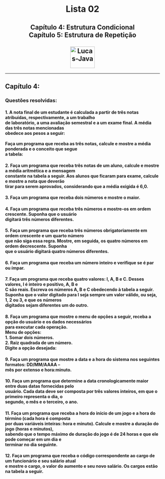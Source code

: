 <h1 align="center">Lista 02</h1>
<h2 align="center">
  Capítulo 4: Estrutura Condicional <br>
  Capítulo 5: Estrutura de Repetição <br>
  <br>
  <img align="center" alt="Lucas-Java" height="70" width="80" src="https://cdn.jsdelivr.net/gh/devicons/devicon/icons/java/java-original.svg" />
</h2>
<hr>
<h2>Capítulo 4:</h2>
<h3>Questôes resolvidas:</h3>

<h4>1. A nota final de um estudante é calculada a partir de três notas atribuídas, respectivamente, a um trabalho <br>
de laboratório, a uma avaliação semestral e a um exame final. A média das três notas mencionadas <br>
obedece aos pesos a seguir: <br> <br> Faça um programa que receba as três notas, calcule e mostre a média ponderada e o conceito que segue <br>
a tabela:</h4>

<h4>2. Faça um programa que receba três notas de um aluno, calcule e mostre a média aritmética e a mensagem <br>
constante na tabela a seguir. Aos alunos que ficaram para exame, calcule e mostre a nota que deverão <br>
tirar para serem aprovados, considerando que a média exigida é 6,0.</h4>

<h4>3. Faça um programa que receba dois números e mostre o maior.</h4>

<h4>4. Faça um programa que receba três números e mostre-os em ordem crescente. Suponha que o usuário <br>
digitará três números diferentes.</h4>

<h4>5. Faça um programa que receba três números obrigatoriamente em ordem crescente e um quarto número <br>
que não siga essa regra. Mostre, em seguida, os quatro números em ordem decrescente. Suponha <br>
que o usuário digitará quatro números diferentes.</h4>

<h4>6. Faça um programa que receba um número inteiro e verifique se é par ou ímpar.</h4>

<h4>7. Faça um programa que receba quatro valores: I, A, B e C. Desses valores, I é inteiro e positivo, A, B e <br>
C são reais. Escreva os números A, B e C obedecendo à tabela a seguir. <br>
Suponha que o valor digitado para I seja sempre um valor válido, ou seja, 1, 2 ou 3, e que os números <br>
digitados sejam diferentes um do outro.</h4>

<h4>8. Faça um programa que mostre o menu de opções a seguir, receba a opção do usuário e os dados necessários <br>
para executar cada operação. <br>
Menu de opções: <br>
1. Somar dois números. <br>
2. Raiz quadrada de um número. <br>
Digite a opção desejada:</h4>

<h4>9. Faça um programa que mostre a data e a hora do sistema nos seguintes formatos: DD/MM/AAAA – <br>
mês por extenso e hora:minuto.</h4>

<h4>10. Faça um programa que determine a data cronologicamente maior entre duas datas fornecidas pelo <br>
usuário. Cada data deve ser composta por três valores inteiros, em que o primeiro representa o dia, o <br>
segundo, o mês e o terceiro, o ano.</h4>

<h4>11. Faça um programa que receba a hora do início de um jogo e a hora do término (cada hora é composta <br>
por duas variáveis inteiras: hora e minuto). Calcule e mostre a duração do jogo (horas e minutos), <br>
sabendo que o tempo máximo de duração do jogo é de 24 horas e que ele pode começar em um dia e <br>
terminar no dia seguinte.</h4>

<h4>12. Faça um programa que receba o código correspondente ao cargo de um funcionário e seu salário atual <br>
e mostre o cargo, o valor do aumento e seu novo salário. Os cargos estão na tabela a seguir.</h4>
